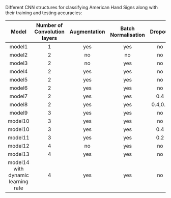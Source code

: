 Different CNN structures for classifying American Hand Signs along with their training and testing accuracies:


|Model|Number of Convolution layers|Augmentation|Batch Normalisation|Dropout|Training Accuracy|Test Accuracy|
|:-----:|:----------------------------:|:------------:|:-------------------:|:-------:|:-----------------:|:-------------:|
|model1|1|yes|yes|no|97.52|97.71|
|model2|2|no|no|no|100|91.06|
|model3|2|no|yes|no|100|95.60|
|model4|2|yes|yes|no|94.58|98.41|
|model5|2|yes|yes|no|99.32|99.71|
|model6|2|yes|yes|no|98.70|99.51|
|model7|2|yes|yes|0.4|94.09|98.42|
|model8|2|yes|yes|0.4,0.4|84.27|91.98|
|model9|3|yes|yes|no|99.23|99.33|
|model10|3|yes|yes|no|91.90|98.1|
|model10|3|yes|yes|0.4|91.90|98.1|
|model11|3|yes|yes|0.2|92.32|97.5|
|model12|4|no|yes|no|100|96.10|
|model13|4|yes|yes|no|99.28|99.83|
|model14 with dynamic learning rate|4|yes|yes|no|99.71|100|




